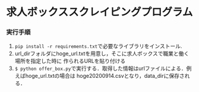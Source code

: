 # 求人ボックススクレイピングプログラム
### 実行手順
1. ```pip install -r requirements.txt```で必要なライブラリをインストール.
2. url_dirフォルダにhoge_url.txtを用意し，そこに求人ボックスで職業と働く場所を指定した時に
   作られるURLを貼り付ける
3. ```$ python offer_box.py```で実行する．取得した情報はurlファイルによる．例えばhoge_url.txtの場合は
   hoge20200914.csvとなり，data_dirに保存される．
